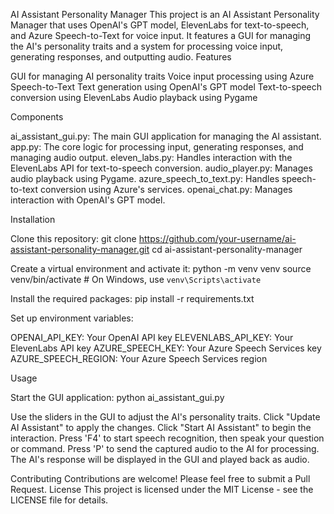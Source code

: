 AI Assistant Personality Manager
This project is an AI Assistant Personality Manager that uses OpenAI's GPT model, ElevenLabs for text-to-speech, and Azure Speech-to-Text for voice input. It features a GUI for managing the AI's personality traits and a system for processing voice input, generating responses, and outputting audio.
Features

GUI for managing AI personality traits
Voice input processing using Azure Speech-to-Text
Text generation using OpenAI's GPT model
Text-to-speech conversion using ElevenLabs
Audio playback using Pygame

Components

ai_assistant_gui.py: The main GUI application for managing the AI assistant.
app.py: The core logic for processing input, generating responses, and managing audio output.
eleven_labs.py: Handles interaction with the ElevenLabs API for text-to-speech conversion.
audio_player.py: Manages audio playback using Pygame.
azure_speech_to_text.py: Handles speech-to-text conversion using Azure's services.
openai_chat.py: Manages interaction with OpenAI's GPT model.

Installation

Clone this repository:
git clone https://github.com/your-username/ai-assistant-personality-manager.git
cd ai-assistant-personality-manager

Create a virtual environment and activate it:
python -m venv venv
source venv/bin/activate  # On Windows, use `venv\Scripts\activate`

Install the required packages:
pip install -r requirements.txt

Set up environment variables:

OPENAI_API_KEY: Your OpenAI API key
ELEVENLABS_API_KEY: Your ElevenLabs API key
AZURE_SPEECH_KEY: Your Azure Speech Services key
AZURE_SPEECH_REGION: Your Azure Speech Services region



Usage

Start the GUI application:
python ai_assistant_gui.py

Use the sliders in the GUI to adjust the AI's personality traits.
Click "Update AI Assistant" to apply the changes.
Click "Start AI Assistant" to begin the interaction.
Press 'F4' to start speech recognition, then speak your question or command.
Press 'P' to send the captured audio to the AI for processing.
The AI's response will be displayed in the GUI and played back as audio.

Contributing
Contributions are welcome! Please feel free to submit a Pull Request.
License
This project is licensed under the MIT License - see the LICENSE file for details.
